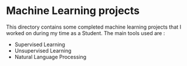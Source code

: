 # Machine Learning projects

This directory contains some completed machine learning projects that I worked on during my time as a Student. The main tools used are : 
- Supervised Learning
- Unsupervised Learning 
- Natural Language Processing
